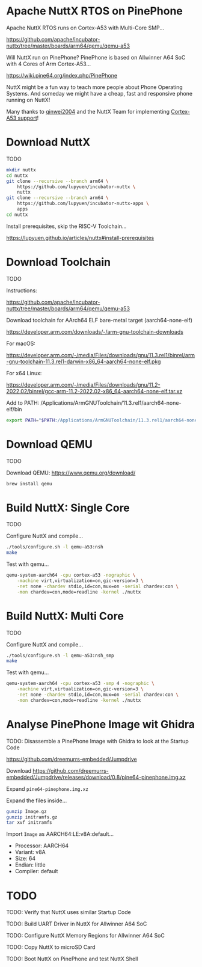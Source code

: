 # Apache NuttX RTOS on PinePhone

Apache NuttX RTOS runs on Cortex-A53 with Multi-Core SMP...

https://github.com/apache/incubator-nuttx/tree/master/boards/arm64/qemu/qemu-a53

Will NuttX run on PinePhone? PinePhone is based on Allwinner A64 SoC with 4 Cores of Arm Cortex-A53...

https://wiki.pine64.org/index.php/PinePhone

NuttX might be a fun way to teach more people about Phone Operating Systems. And someday we might have a cheap, fast and responsive phone running on NuttX!

Many thanks to [qinwei2004](https://github.com/qinwei2004) and the NuttX Team for implementing [Cortex-A53 support](https://github.com/apache/incubator-nuttx/pull/6478)!

# Download NuttX

TODO

```bash
mkdir nuttx
cd nuttx
git clone --recursive --branch arm64 \
    https://github.com/lupyuen/incubator-nuttx \
    nuttx
git clone --recursive --branch arm64 \
    https://github.com/lupyuen/incubator-nuttx-apps \
    apps
cd nuttx
```

Install prerequisites, skip the RISC-V Toolchain...

https://lupyuen.github.io/articles/nuttx#install-prerequisites

# Download Toolchain

TODO

Instructions:

https://github.com/apache/incubator-nuttx/tree/master/boards/arm64/qemu/qemu-a53

Download toolchain for AArch64 ELF bare-metal target (aarch64-none-elf)

https://developer.arm.com/downloads/-/arm-gnu-toolchain-downloads

For macOS:

https://developer.arm.com/-/media/Files/downloads/gnu/11.3.rel1/binrel/arm-gnu-toolchain-11.3.rel1-darwin-x86_64-aarch64-none-elf.pkg

For x64 Linux:

https://developer.arm.com/-/media/Files/downloads/gnu/11.2-2022.02/binrel/gcc-arm-11.2-2022.02-x86_64-aarch64-none-elf.tar.xz

Add to PATH: /Applications/ArmGNUToolchain/11.3.rel1/aarch64-none-elf/bin

```bash
export PATH="$PATH:/Applications/ArmGNUToolchain/11.3.rel1/aarch64-none-elf/bin"
```

# Download QEMU

TODO

Download QEMU: https://www.qemu.org/download/

```bash
brew install qemu
```

# Build NuttX: Single Core

TODO

Configure NuttX and compile...

```bash
./tools/configure.sh -l qemu-a53:nsh
make
```

Test with qemu...

```bash
qemu-system-aarch64 -cpu cortex-a53 -nographic \
    -machine virt,virtualization=on,gic-version=3 \
    -net none -chardev stdio,id=con,mux=on -serial chardev:con \
    -mon chardev=con,mode=readline -kernel ./nuttx
```

# Build NuttX: Multi Core

TODO

Configure NuttX and compile...

```bash
./tools/configure.sh -l qemu-a53:nsh_smp
make
```

Test with qemu...

```bash
qemu-system-aarch64 -cpu cortex-a53 -smp 4 -nographic \
    -machine virt,virtualization=on,gic-version=3 \
    -net none -chardev stdio,id=con,mux=on -serial chardev:con \
    -mon chardev=con,mode=readline -kernel ./nuttx
```

# Analyse PinePhone Image wit Ghidra

TODO: Disassemble a PinePhone Image with Ghidra to look at the Startup Code

https://github.com/dreemurrs-embedded/Jumpdrive

Download https://github.com/dreemurrs-embedded/Jumpdrive/releases/download/0.8/pine64-pinephone.img.xz

Expand `pine64-pinephone.img.xz`

Expand the files inside...

```bash
gunzip Image.gz
gunzip initramfs.gz
tar xvf initramfs
```

Import `Image` as AARCH64:LE:v8A:default...
-   Processor: AARCH64 
-   Variant: v8A 
-   Size: 64 
-   Endian: little 
-   Compiler: default

# TODO

TODO: Verify that NuttX uses similar Startup Code

TODO: Build UART Driver in NuttX for Allwinner A64 SoC

TODO: Configure NuttX Memory Regions for Allwinner A64 SoC

TODO: Copy NuttX to microSD Card

TODO: Boot NuttX on PinePhone and test NuttX Shell
